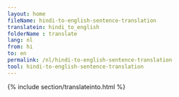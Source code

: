 ```yaml
---
layout: home
fileName: hindi-to-english-sentence-translation
translatein: hindi_to_english
folderName : translate
lang: nl
from: hi
to: en
permalink: /nl/hindi-to-english-sentence-translation
tool: hindi-to-english-sentence-translation
---
```

{% include section/translateinto.html %}